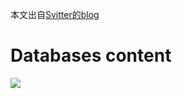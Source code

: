 本文出自[Svitter的blog](http://blog.csdn.net/svitter)

Databases content
===
<img src="http://chart.googleapis.com/chart?cht=tx&chl=\Large x=\frac{-b\pm\sqrt{b^2-4ac}}{2a}" style="border:none;">
